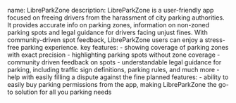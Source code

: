 name: LibreParkZone
description: LibreParkZone is a user-friendly app focused on freeing drivers from the harassment of city parking authorities. It provides accurate info on parking zones, information on non-zoned parking spots and legal guidance for drivers facing unjust fines. With community-driven spot feedback, LibreParkZone users can enjoy a stress-free parking experience.
key features: - showing coverage of parking zones with exact precision
              - highlighting parking spots without zone coverage
              - community driven feedback on spots
              - understandable legal guidance for parking, including traffic sign definitions, parking rules, and much more
              - help with easily filling a dispute against the fine
planned features: - ability to easily buy parking permissions from the app, making LibreParkZone the go-to solution for all you parking needs
